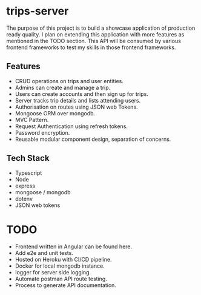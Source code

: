 # trips-server

The purpose of this project is to build a showcase application of production ready quality. I plan on extending this application with more features as mentioned in the TODO section. This API will be consumed by various frontend frameworks to test my skills in those frontend frameworks.

## Features

-   CRUD operations on trips and user entities.
-   Admins can create and manage a trip.
-   Users can create accounts and then sign up for trips.
-   Server tracks trip details and lists attending users.
-   Authorisation on routes using JSON web Tokens.
-   Mongoose ORM over mongodb.
-   MVC Pattern.
-   Request Authentication using refresh tokens.
-   Password encryption.
-   Reusable modular component design, separation of concerns.

## Tech Stack

-   Typescript
-   Node
-   express
-   mongoose / mongodb
-   dotenv
-   JSON web tokens

# TODO

-   Frontend written in Angular can be found here.
-   Add e2e and unit tests.
-   Hosted on Heroku with CI/CD pipeline.
-   Docker for local mongodb instance.
-   logger for server side logging.
-   Automate postman API route testing.
-   Process to generate API documentation.
